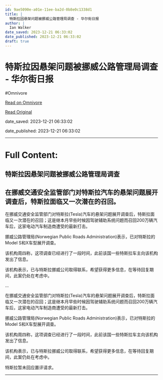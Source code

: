 ```yaml
---
id: 9ae5090e-a01e-11ee-ba2d-0b8e0c1338d1
title: |
  特斯拉因悬架问题被挪威公路管理局调查 - 华尔街日报
author: |
  Ian Walker
date_saved: 2023-12-21 06:33:02
date_published: 2023-12-21 06:33:02
draft: true
---
```


# 特斯拉因悬架问题被挪威公路管理局调查 - 华尔街日报
#Omnivore

[Read on Omnivore](https://omnivore.app/me/-18c8d391f74)

[Read Original](https://cn.wsj.com/amp/articles/%E7%89%B9%E6%96%AF%E6%8B%89%E5%9B%A0%E6%82%AC%E6%9E%B6%E9%97%AE%E9%A2%98%E8%A2%AB%E6%8C%AA%E5%A8%81%E5%85%AC%E8%B7%AF%E7%AE%A1%E7%90%86%E5%B1%80%E8%B0%83%E6%9F%A5-57c6a923)

date_saved: 2023-12-21 06:33:02

date_published: 2023-12-21 06:33:02

--- 

# Full Content: 

##  特斯拉因悬架问题被挪威公路管理局调查

## 在挪威交通安全监管部门对特斯拉汽车的悬架问题展开调查后，特斯拉面临又一次潜在的召回。

在挪威交通安全监管部门对特斯拉(Tesla)汽车的悬架问题展开调查后，特斯拉面临又一次潜在的召回；这是继本月早些时候因驾驶辅助系统问题而召回200万辆汽车后，这家电动汽车制造商遭受的最新打击。

挪威公路管理局(Norwegian Public Roads Administration)表示，已对特斯拉的Model S和X车型展开调查。

该机构周四称，这项调查已经进行了一段时间，此前该国一些特斯拉车主向该机构发出了信息。

该机构表示，已与特斯拉挪威公司取得联系，希望获得更多信息，在等待回复期间，此案仍处在考虑中。

...

在挪威交通安全监管部门对特斯拉(Tesla)汽车的悬架问题展开调查后，特斯拉面临又一次潜在的召回；这是继本月早些时候因驾驶辅助系统问题而召回200万辆汽车后，这家电动汽车制造商遭受的最新打击。

挪威公路管理局(Norwegian Public Roads Administration)表示，已对特斯拉的Model S和X车型展开调查。

该机构周四称，这项调查已经进行了一段时间，此前该国一些特斯拉车主向该机构发出了信息。

该机构表示，已与特斯拉挪威公司取得联系，希望获得更多信息，在等待回复期间，此案仍处在考虑中。

特斯拉暂未回应置评请求。

---

